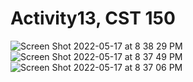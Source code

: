 # Activity13, CST 150
![Screen Shot 2022-05-17 at 8 38 29 PM](https://user-images.githubusercontent.com/89556340/168934729-1e192581-89fc-4f61-a722-69e44e1e0788.png)
![Screen Shot 2022-05-17 at 8 37 49 PM](https://user-images.githubusercontent.com/89556340/168934731-5670fdd8-be26-4098-9f6f-9ce3a26e1ca3.png)
![Screen Shot 2022-05-17 at 8 37 06 PM](https://user-images.githubusercontent.com/89556340/168934732-a87635eb-ac35-41f8-a835-a98785ece57b.png)
